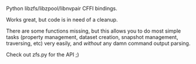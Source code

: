 Python libzfs/libzpool/libnvpair CFFI bindings.

Works great, but code is in need of a cleanup.

There are some functions missing, but this allows you to do most simple tasks (property management, dataset creation, snapshot management, traversing, etc) very easily, and *without* any damn command output parsing.

Check out zfs.py for the API ;)
